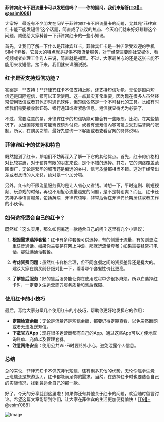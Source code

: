 **菲律宾红卡不限流量卡可以发短信吗？——你的疑问，我们来解答[[TG💪+ @esim1088](https://t.me/s/esim1088)]**

大家好！最近有不少朋友在问关于菲律宾红卡不限流量卡的问题，尤其是“菲律宾红卡能不能发短信”这个话题，简直成了热议的焦点。今天咱们就来好好聊聊这个问题，顺便给大家科普一下菲律宾红卡的一些小知识。

首先，让我们了解一下什么是菲律宾红卡。菲律宾红卡是一种非常受欢迎的手机SIM卡套餐，它最大的特点就是提供不限流量服务，对于经常需要刷社交媒体、看视频或者处理工作的人来说，简直就是福音。不过，大家最关心的还是这张卡能不能用来发短信。接下来，我们就来详细说说。

### 红卡是否支持短信功能？

答案是：**支持！**菲律宾红卡不仅支持上网，还支持短信功能。无论是国内短信还是国际短信，都可以正常使用。这一点其实非常重要，因为现在很多人虽然经常使用微信或者其他即时通讯软件，但短信依然是一个不可替代的工具。比如有时候我们需要接收验证码、银行通知或者紧急信息，短信就显得尤为必要了。

不过，需要注意的是，菲律宾红卡的短信功能可能会有一些限制。比如，在某些情况下，发送国际短信可能需要额外付费，或者有些短信内容可能会受到运营商的限制。所以，在购买之前，最好先咨询一下客服或者查看官网的具体说明。

### 菲律宾红卡的优势和特色

既然提到了红卡，那咱们不妨再深入了解一下它的其他优点。首先，红卡的价格相对比较实惠，对于预算有限的朋友来说，是个不错的选择。其次，它的网络覆盖范围很广，无论是繁华的城市还是偏远的乡村，信号质量都相当不错。这对于经常出差或者旅行的人来说，绝对是一个加分项。

另外，红卡的不限流量服务真的是让人省心又省钱。试想一下，平时追剧、刷短视频、玩游戏的时候，再也不用担心流量超支的问题，是不是特别爽？而且，红卡还支持多种语言服务，包括英语、菲律宾语等，非常适合在菲律宾长期居住或者工作的小伙伴。

### 如何选择适合自己的红卡？

既然红卡这么实用，那么如何挑选一款适合自己的呢？这里有几个小建议：

1. **根据需求选择套餐**：红卡有多种套餐可供选择，有的侧重于流量，有的则更注重语音通话。如果你主要是在网上冲浪，那就选流量套餐；如果需要经常打电话，那就选通话套餐。

2. **考虑资费问题**：虽然红卡价格合理，但不同套餐之间的资费差异还是挺大的。建议大家在购买前仔细对比一下，看看哪个套餐性价比更高。

3. **了解售后服务**：好的售后服务能让你在使用过程中少很多麻烦。所以在选择红卡时，一定要关注运营商的服务质量和售后保障。

### 使用红卡的小技巧

最后，再给大家分享几个使用红卡的小技巧，帮助你更好地发挥它的作用：

- **定期检查余额**：无论是流量还是短信余额，都要记得定期查看，以免突然断网或者无法发送短信。
- **下载官方App**：现在很多运营商都有自己的App，通过这些App可以方便地查询账单、充值以及管理套餐。
- **注意网络安全**：使用公共Wi-Fi时要格外小心，避免泄露个人信息。

### 总结

总的来说，菲律宾红卡不仅支持发短信，还有很多其他的优势。无论你是学生党、上班族还是旅游达人，红卡都能满足你的需求。当然，在选择红卡时也要结合自己的实际情况，找到最适合自己的那一款。

好了，今天的分享就到这里啦！如果你还有其他关于红卡的问题，欢迎随时留言讨论。希望这篇文章能帮到你们，让大家在菲律宾的生活更加便捷愉快！[[TG💪+ @esim1088](https://t.me/s/esim1088)] 

![Image](https://i.postimg.cc/4NQfJmqS/Snipaste-2025-05-13-00-14-12.png)